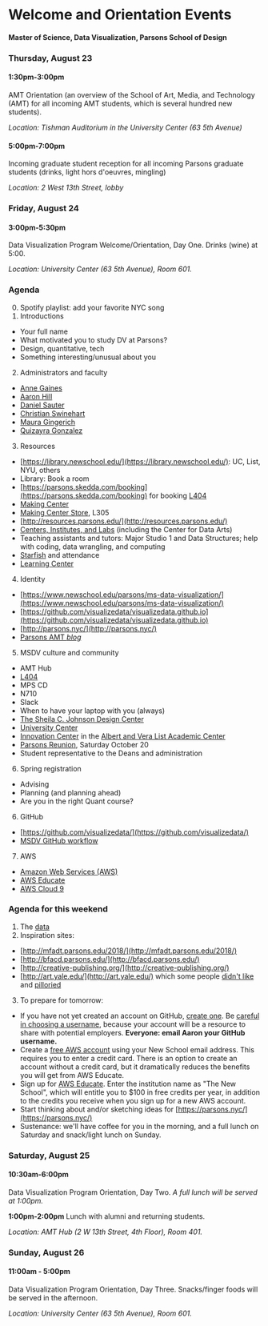 # Welcome and Orientation Events

#### Master of Science, Data Visualization, Parsons School of Design

### Thursday, August 23

#### 1:30pm-3:00pm

AMT Orientation (an overview of the School of Art, Media, and Technology (AMT) for all incoming AMT students, which is several hundred new students).

*Location: Tishman Auditorium in the University Center (63 5th Avenue)*

#### 5:00pm-7:00pm

Incoming graduate student reception for all incoming Parsons graduate students (drinks, light hors d'oeuvres, mingling)

*Location: 2 West 13th Street, lobby*

### Friday, August 24

#### 3:00pm-5:30pm

Data Visualization Program Welcome/Orientation, Day One. Drinks (wine) at 5:00. 

*Location: University Center (63 5th Avenue), Room 601.* 

### Agenda

0. Spotify playlist: add your favorite NYC song  
1. Introductions  
  * Your full name  
  * What motivated you to study DV at Parsons?  
  * Design, quantitative, tech  
  * Something interesting/unusual about you  
2. Administrators and faculty  
  * [Anne Gaines](https://www.newschool.edu/parsons/faculty/anne-gaines/)  
  * [Aaron Hill](https://www.newschool.edu/parsons/faculty/aaron-hill/)  
  * [Daniel Sauter](https://www.newschool.edu/parsons/faculty/daniel-sauter/)  
  * [Christian Swinehart](https://www.newschool.edu/parsons/faculty/christian-swinehart/)  
  * [Maura Gingerich](https://www.newschool.edu/parsons/art-media-technology-school-amt/)  
  * [Quizayra Gonzalez](https://www.newschool.edu/academics/academic-advising/)  
3. Resources  
  * [https://library.newschool.edu/](https://library.newschool.edu/): UC, List, NYU, others  
  * Library: Book a room  
  * [https://parsons.skedda.com/booking](https://parsons.skedda.com/booking) for booking [L404](https://github.com/visualizedata/404)  
  * [Making Center](https://www.newschool.edu/parsons/making-center/)  
  * [Making Center Store](https://github.com/visualizedata/orientation/blob/master/img/mc.JPG), L305  
  * [http://resources.parsons.edu/](http://resources.parsons.edu/)  
  * [Centers, Institutes, and Labs](https://www.newschool.edu/academics/research-centers-institutes-labs/) (including the Center for Data Arts)  
  * Teaching assistants and tutors: Major Studio 1 and Data Structures; help with coding, data wrangling, and computing     
  * [Starfish](https://www.newschool.edu/starfish/) and attendance  
  * [Learning Center](https://www.newschool.edu/university-learning-center/)  
4. Identity  
  * [https://www.newschool.edu/parsons/ms-data-visualization/](https://www.newschool.edu/parsons/ms-data-visualization/)  
  * [https://github.com/visualizedata/visualizedata.github.io](https://github.com/visualizedata/visualizedata.github.io)  
  * [http://parsons.nyc/](http://parsons.nyc/)  
  * [Parsons AMT *blog*](http://amt.parsons.edu/)  
5. MSDV culture and community  
  * AMT Hub  
  * [L404](https://github.com/visualizedata/404)  
  * MPS CD  
  * N710  
  * Slack  
  * When to have your laptop with you (always)  
  * [The Sheila C. Johnson Design Center](https://www.newschool.edu/parsons/sheila-c-johnson-design-center-about/)  
  * [University Center](https://www.newschool.edu/university-center/)  
  * [Innovation Center](http://resources.parsons.edu/labs/innovation-center/) in the [Albert and Vera List Academic Center](https://www.newschool.edu/about/campus-information/campus-map/)   
  * [Parsons Reunion](https://www.newschool.edu/alumni/events/), Saturday October 20  
  * Student representative to the Deans and administration  
6. Spring registration  
  * Advising  
  * Planning (and planning ahead)  
  * Are you in the right Quant course?  
6. GitHub  
  * [https://github.com/visualizedata/](https://github.com/visualizedata/)  
  * [MSDV GitHub workflow](https://github.com/visualizedata/github-workflow)  
7. AWS  
  * [Amazon Web Services (AWS)](https://aws.amazon.com/)  
  * [AWS Educate](https://aws.amazon.com/education/awseducate/)  
  * [AWS Cloud 9](https://aws.amazon.com/cloud9/)  

### Agenda for this weekend

1. The [data](https://github.com/visualizedata/visualizedata.github.io/blob/master/js/data.js)  
2. Inspiration sites:  
  * [http://mfadt.parsons.edu/2018/](http://mfadt.parsons.edu/2018/)  
  * [http://bfacd.parsons.edu/](http://bfacd.parsons.edu/)  
  * [http://creative-publishing.org/](http://creative-publishing.org/)  
  * [http://art.yale.edu/](http://art.yale.edu/) which some people [didn't like](http://www.webpagesthatsuck.com/dailysucker/2010/05/25/yale-school-of-art-example-of-dickhead-web-design-for-tuesday-may-25-2010/) and [pilloried](https://webpagesthatsuck.smugmug.com/Web-Design/Videos/i-rc2bjDq/A)  
3. To prepare for tomorrow:  
  * If you have not yet created an account on GitHub, [create one](https://github.com/join). Be [careful in choosing a username](https://github.com/shithead), because your account will be a resource to share with potential employers. **Everyone: email Aaron your GitHub username.**  
  * Create a [free AWS account](https://aws.amazon.com/free/) using your New School email address. This requires you to enter a credit card. There is an option to create an account without a credit card, but it dramatically reduces the benefits you will get from AWS Educate.  
  * Sign up for [AWS Educate](https://aws.amazon.com/education/awseducate/). Enter the institution name as "The New School", which will entitle you to $100 in free credits per year, in addition to the credits you receive when you sign up for a new AWS account.  
  * Start thinking about and/or sketching ideas for [https://parsons.nyc/](https://parsons.nyc/)  
  * Sustenance: we'll have coffee for you in the morning, and a full lunch on Saturday and snack/light lunch on Sunday.  

### Saturday, August 25

#### 10:30am-6:00pm

Data Visualization Program Orientation, Day Two. *A full lunch will be served at 1:00pm.* 

**1:00pm-2:00pm** Lunch with alumni and returning students. 

*Location: AMT Hub (2 W 13th Street, 4th Floor), Room 401.* 

### Sunday, August 26

#### 11:00am - 5:00pm

Data Visualization Program Orientation, Day Three. Snacks/finger foods will be served in the afternoon. 

*Location: University Center (63 5th Avenue), Room 601.* 
